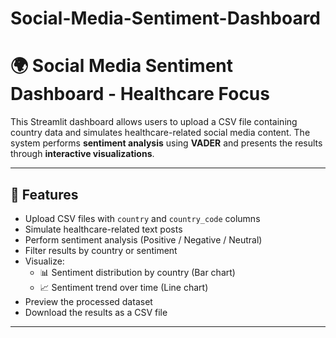 # Social-Media-Sentiment-Dashboard
# 🌍 Social Media Sentiment Dashboard - Healthcare Focus

This Streamlit dashboard allows users to upload a CSV file containing country data and simulates healthcare-related social media content. The system performs **sentiment analysis** using **VADER** and presents the results through **interactive visualizations**.

---

## 📌 Features

- Upload CSV files with `country` and `country_code` columns
- Simulate healthcare-related text posts
- Perform sentiment analysis (Positive / Negative / Neutral)
- Filter results by country or sentiment
- Visualize:
  - 📊 Sentiment distribution by country (Bar chart)
  - 📈 Sentiment trend over time (Line chart)
- Preview the processed dataset
- Download the results as a CSV file

---


